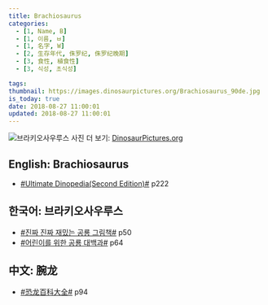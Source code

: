 ```yaml
---
title: Brachiosaurus
categories:
  - [1, Name, B]
  - [1, 이름, ㅂ]
  - [1, 名字, W]
  - [2, 生存年代, 侏罗纪, 侏罗纪晚期]
  - [3, 食性, 植食性]
  - [3, 식성, 초식성]

tags:
thumbnail: https://images.dinosaurpictures.org/Brachiosaurus_90de.jpg
is_today: true
date: 2018-08-27 11:00:01
updated: 2018-08-27 11:00:01
---
```


![브라키오사우루스](https://images.dinosaurpictures.org/Brachiosaurus_90de.jpg)
사진 더 보기: [DinosaurPictures.org](https://dinosaurpictures.org/Brachiosaurus-pictures)

## English: Brachiosaurus

- [#Ultimate Dinopedia(Second Edition)#](/books/p/86d06d1161eb1684c26079a0348b5931/) p222

## 한국어: 브라키오사우루스

- [#진짜 진짜 재밌는 공룡 그림책#](/books/p/3289261dc4d846b8a02798617a63ad75/) p50
- [#어린이를 위한 공룡 대백과#](/books/p/f60f989c24559d39cb141e73aa0754c0/) p64

## 中文: 腕龙

- [#恐龙百科大全#](/books/p/6cd4e752e2119c63c607be6bb97d17aa/) p94
